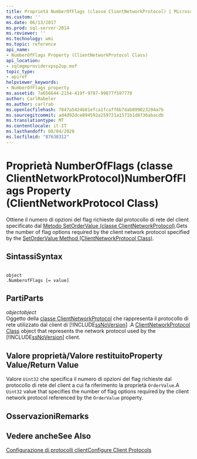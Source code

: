 ```yaml
---
title: Proprietà NumberOfFlags (classe ClientNetworkProtocol) | Microsoft Docs
ms.custom: ''
ms.date: 06/13/2017
ms.prod: sql-server-2014
ms.reviewer: ''
ms.technology: wmi
ms.topic: reference
api_name:
- NumberOfFlags Property (ClientNetworkProtocol Class)
api_location:
- sqlmgmproviderxpsp2up.mof
topic_type:
- apiref
helpviewer_keywords:
- NumberOfFlags property
ms.assetid: 7a656644-2154-419f-9787-99877f597770
author: CarlRabeler
ms.author: carlrab
ms.openlocfilehash: 7847a5424b81efca1fcaff6b7dab899023204a7b
ms.sourcegitcommit: ad4d92dce894592a259721a1571b1d8736abacdb
ms.translationtype: MT
ms.contentlocale: it-IT
ms.lasthandoff: 08/04/2020
ms.locfileid: "87638312"
---
```

# <a name="numberofflags-property-clientnetworkprotocol-class"></a><span data-ttu-id="59aa9-102">Proprietà NumberOfFlags (classe ClientNetworkProtocol)</span><span class="sxs-lookup"><span data-stu-id="59aa9-102">NumberOfFlags Property (ClientNetworkProtocol Class)</span></span>
  <span data-ttu-id="59aa9-103">Ottiene il numero di opzioni del flag richieste dal protocollo di rete del client specificato dal [Metodo SetOrderValue (classe ClientNetworkProtocol)](clientnetworkprotocol-class.md).</span><span class="sxs-lookup"><span data-stu-id="59aa9-103">Gets the number of flag options required by the client network protocol specified by the [SetOrderValue Method (ClientNetworkProtocol Class)](clientnetworkprotocol-class.md).</span></span>  
  
## <a name="syntax"></a><span data-ttu-id="59aa9-104">Sintassi</span><span class="sxs-lookup"><span data-stu-id="59aa9-104">Syntax</span></span>  
  
```  
  
object  
.NumberofFlags [= value]  
```  
  
## <a name="parts"></a><span data-ttu-id="59aa9-105">Parti</span><span class="sxs-lookup"><span data-stu-id="59aa9-105">Parts</span></span>  
 <span data-ttu-id="59aa9-106">*object*</span><span class="sxs-lookup"><span data-stu-id="59aa9-106">*object*</span></span>  
 <span data-ttu-id="59aa9-107">Oggetto della [classe ClientNetworkProtocol](clientnetworkprotocol-class.md) che rappresenta il protocollo di rete utilizzato dal client di [!INCLUDE[ssNoVersion](../../../includes/ssnoversion-md.md)] .</span><span class="sxs-lookup"><span data-stu-id="59aa9-107">A [ClientNetworkProtocol Class](clientnetworkprotocol-class.md) object that represents the network protocol used by the [!INCLUDE[ssNoVersion](../../../includes/ssnoversion-md.md)] client.</span></span>  
  
## <a name="property-valuereturn-value"></a><span data-ttu-id="59aa9-108">Valore proprietà/Valore restituito</span><span class="sxs-lookup"><span data-stu-id="59aa9-108">Property Value/Return Value</span></span>  
 <span data-ttu-id="59aa9-109">Valore `Uint32` che specifica il numero di opzioni del flag richieste dal protocollo di rete del client a cui fa riferimento la proprietà `OrderValue`.</span><span class="sxs-lookup"><span data-stu-id="59aa9-109">A `Uint32` value that specifies the number of flag options required by the client network protocol referenced by the `OrderValue` property.</span></span>  
  
## <a name="remarks"></a><span data-ttu-id="59aa9-110">Osservazioni</span><span class="sxs-lookup"><span data-stu-id="59aa9-110">Remarks</span></span>  
  
## <a name="see-also"></a><span data-ttu-id="59aa9-111">Vedere anche</span><span class="sxs-lookup"><span data-stu-id="59aa9-111">See Also</span></span>  
 [<span data-ttu-id="59aa9-112">Configurazione di protocolli client</span><span class="sxs-lookup"><span data-stu-id="59aa9-112">Configure Client Protocols</span></span>](https://technet.microsoft.com/library/ms181035.aspx)  
  
  
